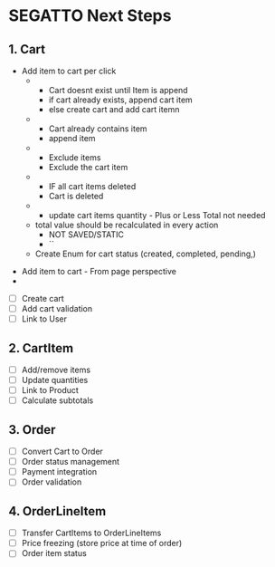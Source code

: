 # SEGATTO Next Steps

## 1. Cart
- Add item to cart per click
    - * Cart doesnt exist until Item is append
      - if cart already exists, append cart item 
      - else create cart and add cart itemn
    - * Cart already contains item
      - append item
    - * Exclude items
      * Exclude the cart item
    - * IF all cart items deleted
      - Cart is deleted
    - * update cart items quantity - Plus or Less
    Total not needed
    * total value should be recalculated in every action
      * NOT SAVED/STATIC
      * ``
    * Create Enum for cart status (created, completed, pending,)
* Add item to cart - From page perspective
* 
- [ ] Create cart
- [ ] Add cart validation
- [ ] Link to User

## 2. CartItem
- [ ] Add/remove items
- [ ] Update quantities
- [ ] Link to Product
- [ ] Calculate subtotals

## 3. Order
- [ ] Convert Cart to Order
- [ ] Order status management
- [ ] Payment integration
- [ ] Order validation

## 4. OrderLineItem
- [ ] Transfer CartItems to OrderLineItems
- [ ] Price freezing (store price at time of order)
- [ ] Order item status
